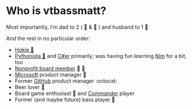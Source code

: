 # Who is vtbassmatt?

Most importantly, I'm dad to 2 ( :girl: & :boy: ) and husband to 1 :couple:

And the rest in no particular order:
- [Hokie :turkey:](https://www.vt.edu)
- [Pythonista :snake:](https://python.org) and [C#er](https://docs.microsoft.com/en-us/dotnet/csharp/) primarily; was having fun learning [Nim](https://nim-lang.org) for a bit, too
- [Nonprofit board member](https://www.ncdsalliance.org/) :blue_heart: :yellow_heart:
- [Microsoft](https://microsoft.com) product manager :office:
- Former [GitHub](https://github.com) product manager :octocat:
- Beer lover :beer:
- Board game enthusiast :game_die: and [Commander](https://mtgcommander.net/) player
- Former (and maybe future) bass player :guitar:
